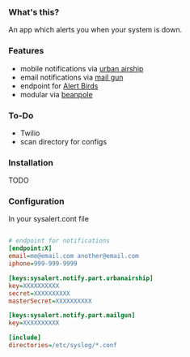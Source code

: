 ### What's this?
      
An app which alerts you when your system is down.


### Features

- mobile notifications via [urban airship](http://urbanairship.com)     
- email notifications via [mail gun](http://mailgun.net)
- endpoint for [Alert Birds](https://alertbirds.appspot.com/)      
- modular via [beanpole](https://github.com/spiceapps/beanpole)                 

### To-Do

- Twilio   
- scan directory for configs                                                   
                          

### Installation             


TODO


### Configuration

In your sysalert.cont file


````ini     

# endpoint for notifications
[endpoint:X]
email=me@email.com another@email.com
iphone=999-999-9999

[keys:sysalert.notify.part.urbanairship]
key=XXXXXXXXXX
secret=XXXXXXXXXX
masterSecret=XXXXXXXXXX  

[keys:sysalert.notify.part.mailgun]
key=XXXXXXXXXX           

[include]
directories=/etc/syslog/*.conf
   
                        

````



       
                        



